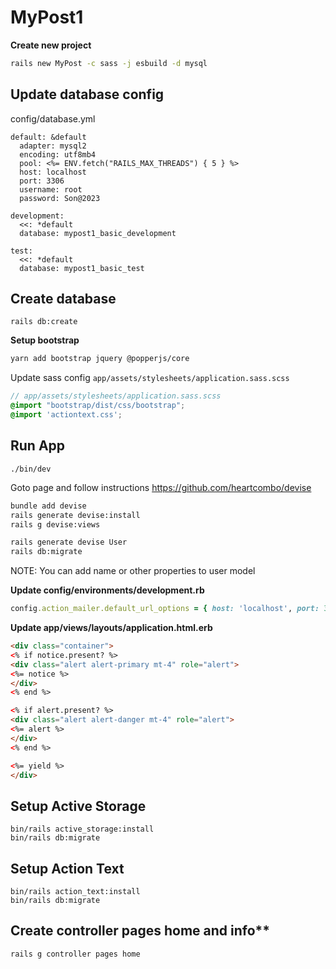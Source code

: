 # MyPost1

**Create new project**
```bash
rails new MyPost -c sass -j esbuild -d mysql
```

## Update database config
config/database.yml
```
default: &default
  adapter: mysql2
  encoding: utf8mb4
  pool: <%= ENV.fetch("RAILS_MAX_THREADS") { 5 } %>
  host: localhost
  port: 3306
  username: root
  password: Son@2023

development:
  <<: *default
  database: mypost1_basic_development

test:
  <<: *default
  database: mypost1_basic_test
```
## Create database
```
rails db:create
```

**Setup bootstrap**
```bash
yarn add bootstrap jquery @popperjs/core
```

Update sass config `app/assets/stylesheets/application.sass.scss`
```scss
// app/assets/stylesheets/application.sass.scss
@import "bootstrap/dist/css/bootstrap";
@import 'actiontext.css';
```

## Run App
```
./bin/dev
```

Goto page and follow instructions https://github.com/heartcombo/devise
```bash
bundle add devise
rails generate devise:install
rails g devise:views

rails generate devise User
rails db:migrate
```
NOTE: You can add name or other properties to user model

**Update config/environments/development.rb**
```rb
config.action_mailer.default_url_options = { host: 'localhost', port: 3006 }
```

**Update app/views/layouts/application.html.erb**
```html
<div class="container">
<% if notice.present? %>
<div class="alert alert-primary mt-4" role="alert">
<%= notice %>
</div>
<% end %>

<% if alert.present? %>
<div class="alert alert-danger mt-4" role="alert">
<%= alert %>
</div>
<% end %>

<%= yield %>
</div>
```

## Setup Active Storage
```
bin/rails active_storage:install
bin/rails db:migrate
```

## Setup Action Text
```
bin/rails action_text:install
bin/rails db:migrate
```

## Create controller pages home and info**
```bash
rails g controller pages home
```